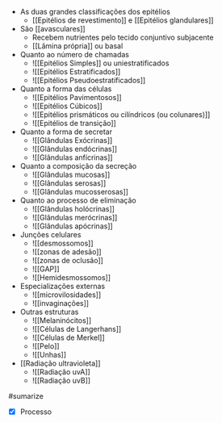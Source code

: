   * As duas grandes classificações dos epitélios
    * [[Epitélios de revestimento]] e [[Epitélios glandulares]]
  * São [[avasculares]]
    * Recebem nutrientes pelo tecido conjuntivo subjacente
    * [[Lâmina própria]] ou basal
  * Quanto ao número de chamadas
    * ![[Epitélios Simples]] ou uniestratificados
    * ![[Epitélios Estratificados]]
    * ![[Epitélios Pseudoestratificados]]
  * Quanto a forma das células
    * ![[Epitélios Pavimentosos]]
    * ![[Epitélios Cúbicos]]
    * ![[Epitélios prismáticos ou cilíndricos (ou colunares)]]
    * ![[Epitélios de transição]]
  * Quanto a forma de secretar
     * ![[Glândulas Exócrinas]] 
     * ![[Glândulas endócrinas]] 
     * ![[Glândulas anfícrinas]] 
  * Quanto a composição da secreção
    * ![[Glândulas mucosas]]
    * ![[Glândulas serosas]]
    * ![[Glândulas mucosserosas]]
  * Quanto ao processo de eliminação
    * ![[Glândulas holócrinas]]	
    * ![[Glândulas merócrinas]] 
    * ![[Glândulas apócrinas]] 
  * Junções celulares
    * ![[desmossomos]] 
    * ![[zonas de adesão]]
    * ![[zonas de oclusão]]
    * ![[GAP]]
    * ![[Hemidesmossomos]]
  * Especializações externas
    * ![[microvilosidades]]
    * ![[invaginações]]
  * Outras estruturas
    * ![[Melaninócitos]]
    * ![[Células de Langerhans]]
    * ![[Células de Merkel]]
    * ![[Pelo]]
    * ![[Unhas]]
  * [[Radiação ultravioleta]]
    * ![[Radiação uvA]]
    * ![[Radiação uvB]]

#sumarize 
- [x] Processo 
